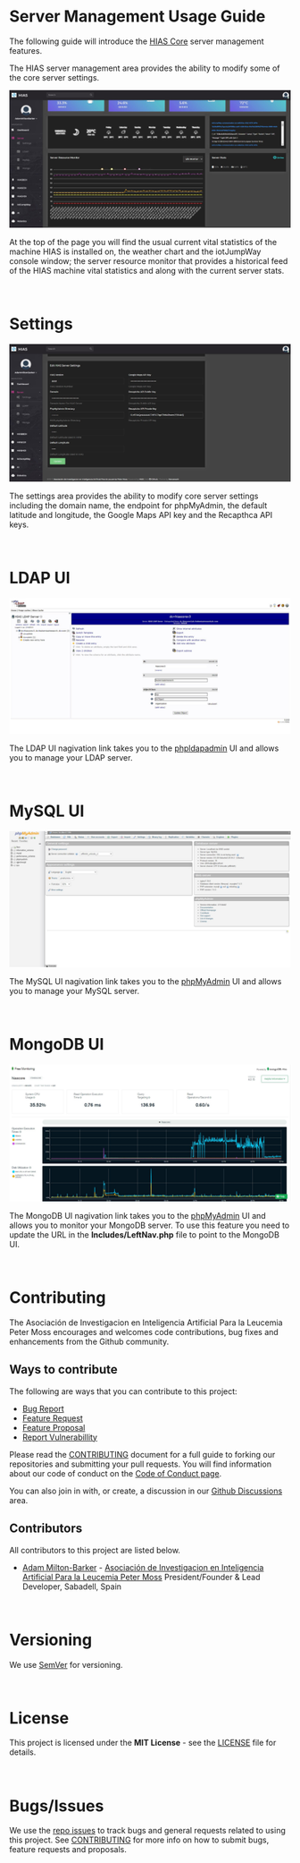 # Server Management Usage Guide

The following guide will introduce the [HIAS Core](https://github.com/aiial/hias-core " HIAS Core") server management features.

The HIAS server management area provides the ability to modify some of the core server settings.

![HIAS UI - Server Management](../../img/hias-ui-server-settings.jpg)

At the top of the page you will find the usual current vital statistics of the machine HIAS is installed on, the weather chart and the iotJumpWay console window; the server resource monitor that provides a historical feed of the HIAS machine vital statistics and along with the current server stats.

&nbsp;

# Settings
![HIAS UI - Server Management](../../img/hias-ui-server-settings-1.jpg)

The settings area provides the ability to modify core server settings including the domain name, the endpoint for phpMyAdmin, the default latitude and longitude, the Google Maps API key and the Recapthca API keys.

&nbsp;

# LDAP UI
![HIAS UI - Server Management](../../img/hias-ui-server-phpldapadmin.jpg)

The LDAP UI nagivation link takes you to the [phpldapadmin](https://github.com/leenooks/phpLDAPadmin) UI and allows you to manage your LDAP server.

&nbsp;

# MySQL UI
![HIAS UI - Server Management](../../img/hias-ui-server-phpmyadmin.jpg)

The MySQL UI nagivation link takes you to the [phpMyAdmin](https://www.phpmyadmin.net/) UI and allows you to manage your MySQL server.

&nbsp;

# MongoDB UI
![HIAS UI - Server Management](../../img/hias-ui-server-mongodb.jpg)

The MongoDB UI nagivation link takes you to the [phpMyAdmin](https://www.phpmyadmin.net/) UI and allows you to monitor your MongoDB server. To use this feature you need to update the URL in the **Includes/LeftNav.php** file to point to the MongoDB UI.

&nbsp;

# Contributing
The Asociación de Investigacion en Inteligencia Artificial Para la Leucemia Peter Moss encourages and welcomes code contributions, bug fixes and enhancements from the Github community.

## Ways to contribute

The following are ways that you can contribute to this project:

- [Bug Report](https://github.com/aiial/hias-core/issues/new?assignees=&labels=&template=bug_report.md&title=)
- [Feature Request](https://github.com/aiial/hias-core/issues/new?assignees=&labels=&template=feature_request.md&title=)
- [Feature Proposal](https://github.com/aiial/hias-core/issues/new?assignees=&labels=&template=feature-proposal.md&title=)
- [Report Vulnerabillity](https://github.com/aiial/hias-core/issues/new?assignees=&labels=&template=report-a-vulnerability.md&title=)

Please read the [CONTRIBUTING](https://github.com/aiial/hias-core/blob/master/CONTRIBUTING.md "CONTRIBUTING") document for a full guide to forking our repositories and submitting your pull requests. You will find information about our code of conduct on the [Code of Conduct page](https://github.com/aiial/hias-core/blob/master/CODE-OF-CONDUCT.md "Code of Conduct page").

You can also join in with, or create, a discussion in our [Github Discussions](https://github.com/aiial/HIASCDI/discussions) area.

## Contributors

All contributors to this project are listed below.

- [Adam Milton-Barker](https://www.leukemiaairesearch.com/association/volunteers/adam-milton-barker "Adam Milton-Barker") - [Asociación de Investigacion en Inteligencia Artificial Para la Leucemia Peter Moss](https://www.leukemiaresearchassociation.ai "Asociación de Investigacion en Inteligencia Artificial Para la Leucemia Peter Moss") President/Founder & Lead Developer, Sabadell, Spain

&nbsp;

# Versioning
We use [SemVer](https://semver.org/) for versioning.

&nbsp;

# License
This project is licensed under the **MIT License** - see the [LICENSE](https://github.com/aiial/hias-core/blob/master/LICENSE "LICENSE") file for details.

&nbsp;

# Bugs/Issues
We use the [repo issues](https://github.com/aiial/hias-core/issues "repo issues") to track bugs and general requests related to using this project. See [CONTRIBUTING](https://github.com/aiial/hias-core/blob/master/CONTRIBUTING.md "CONTRIBUTING") for more info on how to submit bugs, feature requests and proposals.
